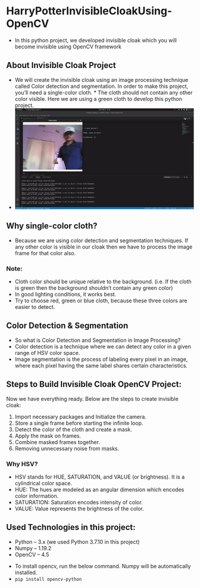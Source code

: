 # HarryPotterInvisibleCloakUsing-OpenCV
* In this python project, we developed invisible cloak  which you will become invisible using OpenCV framework

## About Invisible Cloak Project
* We will create the invisible cloak using an image processing technique called Color detection and segmentation. In order to make this project, you’ll need a single-color cloth. * The cloth should not contain any other color visible. Here we are using a green cloth to develop this python project.
* ![alt text](https://github.com/gokhangemici/HarryPotterInvisibleCloakUsing-OpenCV/blob/e5392084c93ef2e5be09ce104b60de93305f71c4/invisible-cloak.gif)
## Why single-color cloth?

- Because we are using color detection and segmentation techniques. If any other color is visible in our cloak then we have to process the image frame for that color also.

### Note:
* Cloth color should be unique relative to the background. (i.e. If the cloth is green then the background shouldn’t contain any green color)
* In good lighting conditions, it works best.
* Try to choose red, green or blue cloth, because these three colors are easier to detect.
## Color Detection & Segmentation
- So what is Color Detection and Segmentation in Image Processing?
- Color detection is a technique where we can detect any color in a given range of HSV color space.
- Image segmentation is the process of labeling every pixel in an image, where each pixel having the same label shares certain characteristics.


## Steps to Build Invisible Cloak OpenCV Project:
<p>Now we have everything ready. Below are the steps to create invisible cloak:</p>

1. Import necessary packages and Initialize the camera.
2. Store a single frame before starting the infinite loop.
3. Detect the color of the cloth and create a mask.
4. Apply the mask on frames.
5. Combine masked frames together.
6. Removing unnecessary noise from masks.

### Why HSV?
- HSV stands for HUE, SATURATION, and VALUE (or brightness). It is a cylindrical color space.
- HUE: The hues are modeled as an angular dimension which encodes color information.
- SATURATION: Saturation encodes intensity of color.
- VALUE: Value represents the brightness of the color.



## Used Technologies in this project:
- Python – 3.x (we used Python 3.7.10 in this project)
- Numpy – 1.19.2
- OpenCV – 4.5
* To install opencv, run the below command. Numpy will be automatically installed.
* `pip install opencv-python` 



